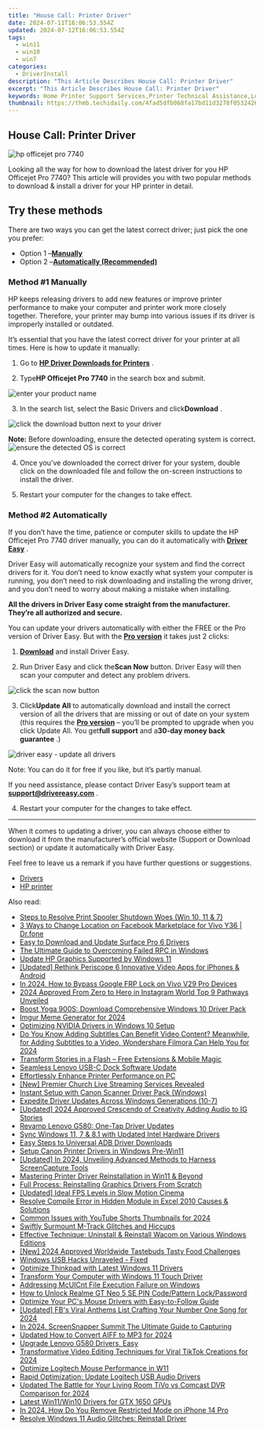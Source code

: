 ```yaml
---
title: "House Call: Printer Driver"
date: 2024-07-11T16:06:53.554Z
updated: 2024-07-12T16:06:53.554Z
tags:
  - win11
  - win10
  - win7
categories:
  - DriverInstall
description: "This Article Describes House Call: Printer Driver"
excerpt: "This Article Describes House Call: Printer Driver"
keywords: Home Printer Support Services,Printer Technical Assistance,Local Printer Installation Guides,Home Office Printer Support,Printer Driver Installation Tutorial,Remote Printer Assistance Services,Driver Update for Home Devices
thumbnail: https://thmb.techidaily.com/4fad5dfb068fa17bd11d3278f05324268f19f0e4e3fba2cd6b2af2a6f5ad615e.jpg
---
```


## House Call: Printer Driver

![hp officejet pro 7740](https://images.drivereasy.com/wp-content/uploads/2019/11/printer-svgrepo-com.jpg)

 Looking all the way for how to download the latest driver for you HP Officejet Pro 7740? This article will provides you with two popular methods to download & install a driver for your HP printer in detail.

## Try these methods

 There are two ways you can get the latest correct driver; just pick the one you prefer:

* Option 1 –**[Manually](#m1)**
* Option 2 –**[Automatically (Recommended)](#m2)**

### Method #1 Manually

 HP keeps releasing drivers to add new features or improve printer performance to make your computer and printer work more closely together. Therefore, your printer may bump into various issues if its driver is improperly installed or outdated.

 It’s essential that you have the latest correct driver for your printer at all times. Here is how to update it manually:

 1) Go to **[HP Driver Downloads for Printers](https://support.hp.com/us-en/drivers/printers)**  .

 2) Type**HP Officejet Pro 7740** in the search box and submit.

![enter your product name](https://images.drivereasy.com/wp-content/uploads/2019/11/HP-Officejet-Pro-7740-2-1024x594.jpg)

 3) In the search list, select the Basic Drivers and click**Download** .

![click the download button next to your driver](https://images.drivereasy.com/wp-content/uploads/2019/11/basic-1-1024x711.jpg)

**Note:** Before downloading, ensure the detected operating system is correct.  
![ensure the detected OS is correct](https://images.drivereasy.com/wp-content/uploads/2019/11/ensure-OS-is-correct.jpg)

 4) Once you’ve downloaded the correct driver for your system, double click on the downloaded file and follow the on-screen instructions to install the driver.

 5) Restart your computer for the changes to take effect.

### Method #2 Automatically

 If you don’t have the time, patience or computer skills to update the HP Officejet Pro 7740 driver manually, you can do it automatically with **[Driver Easy](https://tools.techidaily.com/drivereasy/download/)**  .

 Driver Easy will automatically recognize your system and find the correct drivers for it. You don’t need to know exactly what system your computer is running, you don’t need to risk downloading and installing the wrong driver, and you don’t need to worry about making a mistake when installing.

 **All the drivers in Driver Easy come straight from the manufacturer. They’re all authorized and secure.**

 You can update your drivers automatically with either the FREE or the Pro version of Driver Easy. But with the **[Pro version](https://tools.techidaily.com/drivereasy/download/)**  it takes just 2 clicks:

 1) **[Download](https://tools.techidaily.com/drivereasy/download/)**  and install Driver Easy.

 2) Run Driver Easy and click the**Scan Now** button. Driver Easy will then scan your computer and detect any problem drivers.

![click the scan now button](https://images.drivereasy.com/wp-content/uploads/2019/11/scan-now-4.png)

 3) Click**Update All** to automatically download and install the correct version of all the drivers that are missing or out of date on your system (this requires the **[Pro version](https://tools.techidaily.com/drivereasy/download/)**  – you’ll be prompted to upgrade when you click Update All. You get**full support** and a**30-day money back guarantee** .)

![driver easy - update all drivers](https://images.drivereasy.com/wp-content/uploads/2019/11/drivereasy-updateall.jpg)

Note: You can do it for free if you like, but it’s partly manual.

 If you need assistance, please contact Driver Easy’s support team at [**support@drivereasy.com**](mailto:support@drivereasy.com) .

4) Restart your computer for the changes to take effect.

---

 When it comes to updating a driver, you can always choose either to download it from the manufacturer’s official website (Support or Download section) or update it automatically with Driver Easy.

 Feel free to leave us a remark if you have further questions or suggestions.

* [Drivers](https://tools.techidaily.com/drivereasy/download/)
* [HP printer](https://tools.techidaily.com/drivereasy/download/)

<ins class="adsbygoogle"
     style="display:block"
     data-ad-format="autorelaxed"
     data-ad-client="ca-pub-7571918770474297"
     data-ad-slot="1223367746"></ins>



<ins class="adsbygoogle"
     style="display:block"
     data-ad-client="ca-pub-7571918770474297"
     data-ad-slot="8358498916"
     data-ad-format="auto"
     data-full-width-responsive="true"></ins>



<span class="atpl-alsoreadstyle">Also read:</span>
<div><ul>
<li><a href="https://printer-issues.techidaily.com/steps-to-resolve-print-spooler-shutdown-woes-win-10-11-and-7/"><u>Steps to Resolve Print Spooler Shutdown Woes (Win 10, 11 & 7)</u></a></li>
<li><a href="https://location-fake.techidaily.com/3-ways-to-change-location-on-facebook-marketplace-for-vivo-y36-drfone-by-drfone-virtual-android/"><u>3 Ways to Change Location on Facebook Marketplace for Vivo Y36 | Dr.fone</u></a></li>
<li><a href="https://driver-install.techidaily.com/easy-to-download-and-update-surface-pro-6-drivers/"><u>Easy to Download and Update Surface Pro 6 Drivers</u></a></li>
<li><a href="https://win11.techidaily.com/the-ultimate-guide-to-overcoming-failed-rpc-in-windows/"><u>The Ultimate Guide to Overcoming Failed RPC in Windows</u></a></li>
<li><a href="https://driver-install.techidaily.com/update-hp-graphics-supported-by-windows-11/"><u>Update HP Graphics Supported by Windows 11</u></a></li>
<li><a href="https://extra-approaches.techidaily.com/updated-rethink-periscope-6-innovative-video-apps-for-iphones-and-android/"><u>[Updated] Rethink Periscope  6 Innovative Video Apps for iPhones & Android</u></a></li>
<li><a href="https://bypass-frp.techidaily.com/in-2024-how-to-bypass-google-frp-lock-on-vivo-v29-pro-devices-by-drfone-android/"><u>In 2024, How to Bypass Google FRP Lock on Vivo V29 Pro Devices</u></a></li>
<li><a href="https://fox-glue.techidaily.com/2024-approved-from-zero-to-hero-in-instagram-world-top-9-pathways-unveiled/"><u>2024 Approved  From Zero to Hero in Instagram World  Top 9 Pathways Unveiled</u></a></li>
<li><a href="https://driver-install.techidaily.com/boost-yoga-900s-download-comprehensive-windows-10-driver-pack/"><u>Boost Yoga 900S: Download Comprehensive Windows 10 Driver Pack</u></a></li>
<li><a href="https://some-knowledge.techidaily.com/imgur-meme-generator-for-2024/"><u>Imgur Meme Generator for 2024</u></a></li>
<li><a href="https://driver-install.techidaily.com/optimizing-nvidia-drivers-in-windows-10-setup/"><u>Optimizing NVIDIA Drivers in Windows 10 Setup</u></a></li>
<li><a href="https://ai-editing-video.techidaily.com/do-you-know-adding-subtitles-can-benefit-video-content-meanwhile-for-adding-subtitles-to-a-video-wondershare-filmora-can-help-you-for-2024/"><u>Do You Know Adding Subtitles Can Benefit Video Content? Meanwhile, for Adding Subtitles to a Video, Wondershare Filmora Can Help You for 2024</u></a></li>
<li><a href="https://facebook-video-recording.techidaily.com/transform-stories-in-a-flash-free-extensions-and-mobile-magic/"><u>Transform Stories in a Flash – Free Extensions & Mobile Magic</u></a></li>
<li><a href="https://driver-install.techidaily.com/seamless-lenovo-usb-c-dock-software-update/"><u>Seamless Lenovo USB-C Dock Software Update</u></a></li>
<li><a href="https://driver-install.techidaily.com/effortlessly-enhance-printer-performance-on-pc/"><u>Effortlessly Enhance Printer Performance on PC</u></a></li>
<li><a href="https://extra-approaches.techidaily.com/new-premier-church-live-streaming-services-revealed/"><u>[New] Premier Church Live Streaming Services Revealed</u></a></li>
<li><a href="https://driver-install.techidaily.com/instant-setup-with-canon-scanner-driver-pack-windows/"><u>Instant Setup with Canon Scanner Driver Pack (Windows)</u></a></li>
<li><a href="https://driver-install.techidaily.com/expedite-driver-updates-across-windows-generations-10-7/"><u>Expedite Driver Updates Across Windows Generations (10-7)</u></a></li>
<li><a href="https://instagram-video-files.techidaily.com/updated-2024-approved-crescendo-of-creativity-adding-audio-to-ig-stories/"><u>[Updated] 2024 Approved  Crescendo of Creativity  Adding Audio to IG Stories</u></a></li>
<li><a href="https://driver-install.techidaily.com/revamp-lenovo-g580-one-tap-driver-updates/"><u>Revamp Lenovo G580: One-Tap Driver Updates</u></a></li>
<li><a href="https://driver-install.techidaily.com/sync-windows-11-7-and-81-with-updated-intel-hardware-drivers/"><u>Sync Windows 11, 7 & 8.1 with Updated Intel Hardware Drivers</u></a></li>
<li><a href="https://driver-install.techidaily.com/1720061884775-easy-steps-to-universal-adb-driver-downloads/"><u>Easy Steps to Universal ADB Driver Downloads</u></a></li>
<li><a href="https://driver-install.techidaily.com/setup-canon-printer-drivers-in-windows-pre-win11/"><u>Setup Canon Printer Drivers in Windows Pre-Win11</u></a></li>
<li><a href="https://screen-mirroring-recording.techidaily.com/updated-in-2024-unveiling-advanced-methods-to-harness-screencapture-tools/"><u>[Updated] In 2024, Unveiling Advanced Methods to Harness ScreenCapture Tools</u></a></li>
<li><a href="https://driver-install.techidaily.com/mastering-printer-driver-reinstallation-in-win11-and-beyond/"><u>Mastering Printer Driver Reinstallation in Win11 & Beyond</u></a></li>
<li><a href="https://driver-install.techidaily.com/full-process-reinstalling-graphics-drivers-from-scratch/"><u>Full Process: Reinstalling Graphics Drivers From Scratch</u></a></li>
<li><a href="https://some-techniques.techidaily.com/updated-ideal-fps-levels-in-slow-motion-cinema/"><u>[Updated] Ideal FPS Levels in Slow Motion Cinema</u></a></li>
<li><a href="https://techidaily.com/resolve-compile-error-in-hidden-module-in-excel-2010-causes-and-solutions-by-stellar-guide/"><u>Resolve Compile Error in Hidden Module in Excel 2010 Causes & Solutions</u></a></li>
<li><a href="https://youtube-clips.techidaily.com/common-issues-with-youtube-shorts-thumbnails-for-2024/"><u>Common Issues with YouTube Shorts Thumbnails for 2024</u></a></li>
<li><a href="https://driver-install.techidaily.com/swiftly-surmount-m-track-glitches-and-hiccups/"><u>Swiftly Surmount M-Track Glitches and Hiccups</u></a></li>
<li><a href="https://driver-install.techidaily.com/effective-technique-uninstall-and-reinstall-wacom-on-various-windows-editions/"><u>Effective Technique: Uninstall & Reinstall Wacom on Various Windows Editions</u></a></li>
<li><a href="https://tiktok-videos.techidaily.com/new-2024-approved-worldwide-tastebuds-tasty-food-challenges/"><u>[New] 2024 Approved  Worldwide Tastebuds  Tasty Food Challenges</u></a></li>
<li><a href="https://driver-install.techidaily.com/windows-usb-hacks-unraveled-fixed/"><u>Windows USB Hacks Unraveled - Fixed</u></a></li>
<li><a href="https://driver-install.techidaily.com/optimize-thinkpad-with-latest-windows-11-drivers/"><u>Optimize Thinkpad with Latest Windows 11 Drivers</u></a></li>
<li><a href="https://driver-install.techidaily.com/transform-your-computer-with-windows-11-touch-driver/"><u>Transform Your Computer with Windows 11 Touch Driver</u></a></li>
<li><a href="https://windows11.techidaily.com/addressing-mcuicnt-file-execution-failure-on-windows/"><u>Addressing McUICnt File Execution Failure on Windows</u></a></li>
<li><a href="https://easy-unlock-android.techidaily.com/how-to-unlock-realme-gt-neo-5-se-pin-codepattern-lockpassword-by-drfone-android/"><u>How to Unlock Realme GT Neo 5 SE PIN Code/Pattern Lock/Password</u></a></li>
<li><a href="https://driver-install.techidaily.com/optimize-your-pcs-mouse-drivers-with-easy-to-follow-guide/"><u>Optimize Your PC's Mouse Drivers with Easy-to-Follow Guide</u></a></li>
<li><a href="https://facebook-clips.techidaily.com/updated-fbs-viral-anthems-list-crafting-your-number-one-song-for-2024/"><u>[Updated] FB's Viral Anthems List  Crafting Your Number One Song for 2024</u></a></li>
<li><a href="https://screen-capture.techidaily.com/in-2024-screensnapper-summit-the-ultimate-guide-to-capturing/"><u>In 2024, ScreenSnapper Summit  The Ultimate Guide to Capturing</u></a></li>
<li><a href="https://audio-shaping.techidaily.com/updated-how-to-convert-aiff-to-mp3-for-2024/"><u>Updated How to Convert AIFF to MP3 for 2024</u></a></li>
<li><a href="https://driver-install.techidaily.com/1720063650190-upgrade-lenovo-g580-drivers-easy/"><u>Upgrade Lenovo G580 Drivers, Easy</u></a></li>
<li><a href="https://some-approaches.techidaily.com/transformative-video-editing-techniques-for-viral-tiktok-creations-for-2024/"><u>Transformative Video Editing Techniques for Viral TikTok Creations for 2024</u></a></li>
<li><a href="https://driver-install.techidaily.com/optimize-logitech-mouse-performance-in-w11/"><u>Optimize Logitech Mouse Performance in W11</u></a></li>
<li><a href="https://driver-install.techidaily.com/rapid-optimization-update-logitech-usb-audio-drivers/"><u>Rapid Optimization: Update Logitech USB Audio Drivers</u></a></li>
<li><a href="https://smart-video-creator.techidaily.com/updated-the-battle-for-your-living-room-tivo-vs-comcast-dvr-comparison-for-2024/"><u>Updated The Battle for Your Living Room TiVo vs Comcast DVR Comparison for 2024</u></a></li>
<li><a href="https://driver-install.techidaily.com/latest-win11win10-drivers-for-gtx-1650-gpus/"><u>Latest Win11/Win10 Drivers for GTX 1650 GPUs</u></a></li>
<li><a href="https://ios-unlock.techidaily.com/in-2024-how-do-you-remove-restricted-mode-on-iphone-14-pro-by-drfone-ios/"><u>In 2024, How Do You Remove Restricted Mode on iPhone 14 Pro</u></a></li>
<li><a href="https://driver-install.techidaily.com/resolve-windows-11-audio-glitches-reinstall-driver/"><u>Resolve Windows 11 Audio Glitches: Reinstall Driver</u></a></li>
</ul></div>
